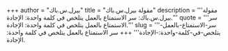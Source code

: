+++
author = "بيرل.س.باك"
title = "مقولة بيرل.س.باك"
description = '''مقولة بيرل.س.باك: سر الاستمتاع بالعمل يتلخص في كلمة واحدة: الإجادة.'''
quote = '''سر الاستمتاع بالعمل يتلخص في كلمة واحدة: الإجادة.'''
slug = '''سر-الاستمتاع-بالعمل-يتلخص-في-كلمة-واحدة:-الإجادة'''
+++
سر الاستمتاع بالعمل يتلخص في كلمة واحدة: الإجادة.
